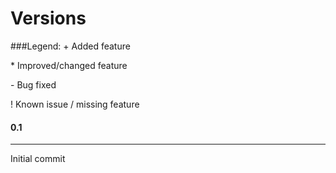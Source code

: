 Versions
========

###Legend:
\+ Added feature

\* Improved/changed feature

\- Bug fixed

\! Known issue / missing feature



#### 0.1
------------
Initial commit